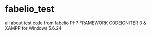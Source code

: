 # fabelio_test
all about test code from fabelio
PHP FRAMEWORK CODEIGNITER 3 & XAMPP for Windows 5.6.24
